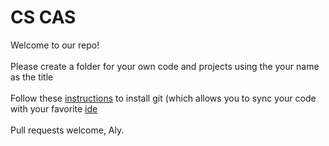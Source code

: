 # CS CAS 


  Welcome to our repo! 
  <br />
  <br />
  Please create a folder for your own code and projects using the your name as the title
  <br />
  <br />
  Follow these [instructions](https://www.linode.com/docs/development/version-control/how-to-install-git-on-linux-mac-and-windows) to install git (which allows you to sync your code with your favorite [ide](https://code.visualstudio.com)
  <br />
  <br />
  Pull requests welcome, Aly.
